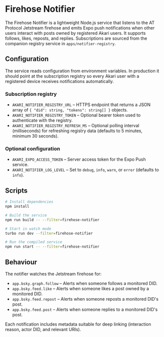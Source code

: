 # Firehose Notifier

The Firehose Notifier is a lightweight Node.js service that listens to the AT Protocol Jetstream firehose and emits Expo push notifications when other users interact with posts owned by registered Akari users. It supports follows, likes, reposts, and replies. Subscriptions are sourced from the companion registry service in `apps/notifier-registry`.

## Configuration

The service reads configuration from environment variables. In production it should point at the subscription registry so every Akari user with a registered device receives notifications automatically.

### Subscription registry

- `AKARI_NOTIFIER_REGISTRY_URL` – HTTPS endpoint that returns a JSON array of `{ "did": string, "tokens": string[] }` objects.
- `AKARI_NOTIFIER_REGISTRY_TOKEN` – Optional bearer token used to authenticate with the registry.
- `AKARI_NOTIFIER_REGISTRY_REFRESH_MS` – Optional polling interval (milliseconds) for refreshing registry data (defaults to 5 minutes, minimum 30 seconds).

### Optional configuration

- `AKARI_EXPO_ACCESS_TOKEN` – Server access token for the Expo Push service.
- `AKARI_NOTIFIER_LOG_LEVEL` – Set to `debug`, `info`, `warn`, or `error` (defaults to `info`).

## Scripts

```bash
# Install dependencies
npm install

# Build the service
npm run build -- --filter=firehose-notifier

# Start in watch mode
turbo run dev --filter=firehose-notifier

# Run the compiled service
npm run start -- --filter=firehose-notifier
```

## Behaviour

The notifier watches the Jetstream firehose for:

- `app.bsky.graph.follow` – Alerts when someone follows a monitored DID.
- `app.bsky.feed.like` – Alerts when someone likes a post owned by a monitored DID.
- `app.bsky.feed.repost` – Alerts when someone reposts a monitored DID's post.
- `app.bsky.feed.post` – Alerts when someone replies to a monitored DID's post.

Each notification includes metadata suitable for deep linking (interaction reason, actor DID, and relevant URIs).
